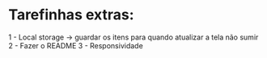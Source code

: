 # Tarefinhas extras:

1 - Local storage -> guardar os itens para quando atualizar a tela não sumir
2 - Fazer o README 
3 - Responsividade

